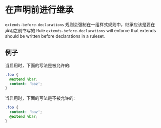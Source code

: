# 在声明前进行继承

`extends-before-declarations` 规则会强制在一组样式规则中，继承应该是要在声明之前书写的
Rule `extends-before-declarations` will enforce that extends should be written before declarations in a ruleset.

## 例子

当启用时，下面的写法是被允许的:

```scss
.foo {
  @extend %bar;
  content: 'baz';
}
```

当启用时，下面的写法是不被允许的:

```scss
.foo {
  content: 'baz';
  @extend %bar;
}
```
